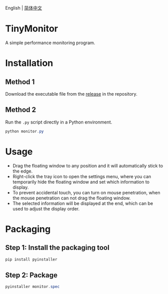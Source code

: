 English | [简体中文](README_zh-CN.md)

 # TinyMonitor

A simple performance monitoring program.

# Installation

## Method 1

Download the executable file from the [release](https://github.com/TikaFlow/tika_grocery/releases) in the repository.

## Method 2

Run the `.py` script directly in a Python environment.

```powershell
python monitor.py
```

# Usage

- Drag the floating window to any position and it will automatically stick to the edge.
- Right-click the tray icon to open the settings menu, where you can temporarily hide the floating window and set which information to display.
- To prevent accidental touch, you can turn on mouse penetration, when the mouse penetration can not drag the floating window.
- The selected information will be displayed at the end, which can be used to adjust the display order.

# Packaging

## Step 1: Install the packaging tool

```powershell
pip install pyinstaller
```

## Step 2: Package

```powershell
pyinstaller monitor.spec
```
